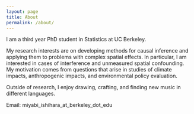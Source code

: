 ```yaml
---
layout: page
title: About
permalink: /about/
---
```


I am a third year PhD student in Statistics at UC Berkeley.

My research interests are on developing methods for causal inference and applying them to problems with complex spatial effects. In particular, I am interested in cases of interference and unmeasured spatial confounding. My motivation comes from questions that arise in studies of climate impacts, anthropogenic impacts, and environmental policy evaluation.

Outside of research, I enjoy drawing, crafting, and finding new music in different languages.

Email: miyabi_ishihara_at_berkeley_dot_edu
